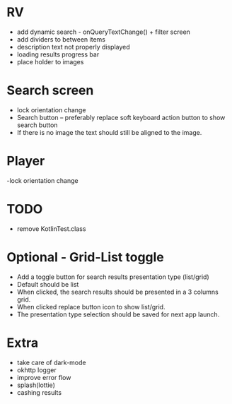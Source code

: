 # RV

- add dynamic search - onQueryTextChange() + filter screen
- add dividers to between items
- description text not properly displayed
- loading results progress bar
- place holder to images

# Search screen

- lock orientation change
- Search button – preferably replace soft keyboard action button to show search button
- If there is no image the text should still be aligned to the image.

# Player

-lock orientation change

# TODO

- remove KotlinTest.class

# Optional - Grid-List toggle

- Add a toggle button for search results presentation type (list/grid)
- Default should be list
- When clicked, the search results should be presented in a 3 columns grid.
- When clicked replace button icon to show list/grid.
- The presentation type selection should be saved for next app launch.

# Extra

- take care of dark-mode
- okhttp logger
- improve error flow
- splash(lottie)
- cashing results
